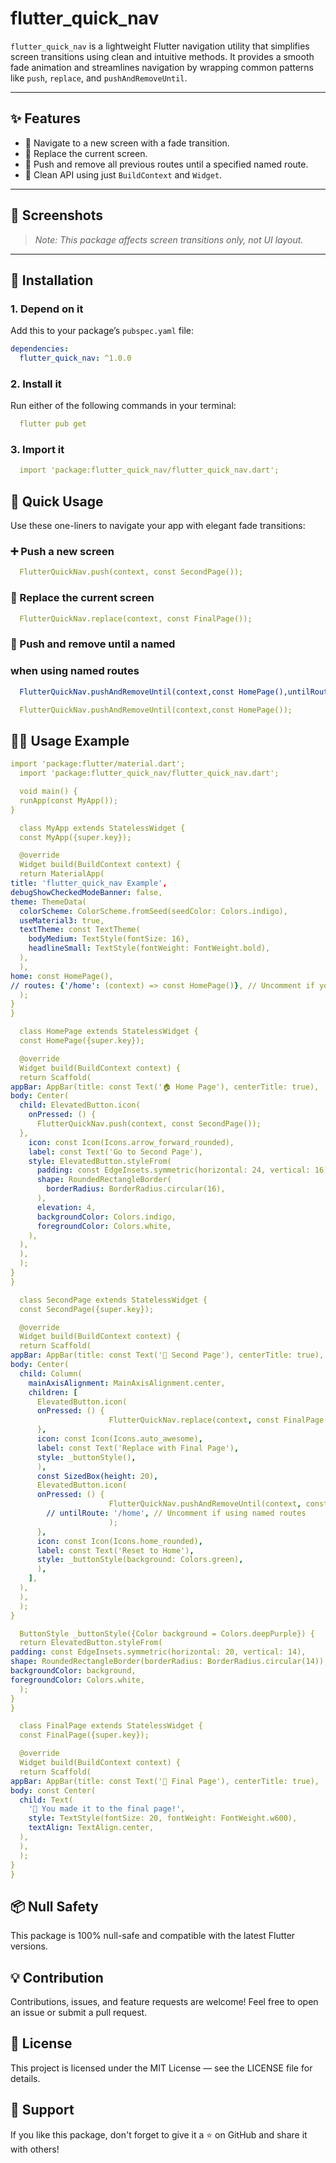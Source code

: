 <!--
This README describes the package. If you publish this package to pub.dev,
this README's contents appear on the landing page for your package.

For writing tips, see:
https://dart.dev/tools/pub/writing-package-pages
-->

# flutter_quick_nav

`flutter_quick_nav` is a lightweight Flutter navigation utility that simplifies screen transitions using clean and intuitive methods. It provides a smooth fade animation and streamlines navigation by wrapping common patterns like `push`, `replace`, and `pushAndRemoveUntil`.

---

## ✨ Features

- 🚀 Navigate to a new screen with a fade transition.
- 🔁 Replace the current screen.
- 🧹 Push and remove all previous routes until a specified named route.
- 🧼 Clean API using just `BuildContext` and `Widget`.

---

## 🚀 Screenshots

> *Note: This package affects screen transitions only, not UI layout.*

---

## 🔧 Installation

### 1. Depend on it

Add this to your package’s `pubspec.yaml` file:

```yaml
dependencies:
  flutter_quick_nav: ^1.0.0
```

### 2. Install it

Run either of the following commands in your terminal:


```yaml
  flutter pub get
```

### 3. Import it

```yaml
  import 'package:flutter_quick_nav/flutter_quick_nav.dart';
```

## 🔹 Quick Usage

Use these one-liners to navigate your app with elegant fade transitions:

### ➕ Push a new screen

```yaml
  FlutterQuickNav.push(context, const SecondPage());
```
  
### 🔁 Replace the current screen

```yaml
  FlutterQuickNav.replace(context, const FinalPage());
```

### 🧹 Push and remove until a named

### when using named routes
```yaml
  FlutterQuickNav.pushAndRemoveUntil(context,const HomePage(),untilRoute: '/home',); // when using named routes
```
```yaml
  FlutterQuickNav.pushAndRemoveUntil(context,const HomePage());
```


## 🧑‍💻 Usage Example

```yaml
import 'package:flutter/material.dart';
  import 'package:flutter_quick_nav/flutter_quick_nav.dart';

  void main() {
  runApp(const MyApp());
}

  class MyApp extends StatelessWidget {
  const MyApp({super.key});

  @override
  Widget build(BuildContext context) {
  return MaterialApp(
title: 'flutter_quick_nav Example',
debugShowCheckedModeBanner: false,
theme: ThemeData(
  colorScheme: ColorScheme.fromSeed(seedColor: Colors.indigo),
  useMaterial3: true,
  textTheme: const TextTheme(
    bodyMedium: TextStyle(fontSize: 16),
    headlineSmall: TextStyle(fontWeight: FontWeight.bold),
  ),
  ),
home: const HomePage(),
// routes: {'/home': (context) => const HomePage()}, // Uncomment if you want to use named routes
  );
}
}

  class HomePage extends StatelessWidget {
  const HomePage({super.key});

  @override
  Widget build(BuildContext context) {
  return Scaffold(
appBar: AppBar(title: const Text('🏠 Home Page'), centerTitle: true),
body: Center(
  child: ElevatedButton.icon(
    onPressed: () {
      FlutterQuickNav.push(context, const SecondPage());
  },
    icon: const Icon(Icons.arrow_forward_rounded),
    label: const Text('Go to Second Page'),
    style: ElevatedButton.styleFrom(
      padding: const EdgeInsets.symmetric(horizontal: 24, vertical: 16),
      shape: RoundedRectangleBorder(
        borderRadius: BorderRadius.circular(16),
      ),
      elevation: 4,
      backgroundColor: Colors.indigo,
      foregroundColor: Colors.white,
    ),
  ),
  ),
  );
}
}

  class SecondPage extends StatelessWidget {
  const SecondPage({super.key});

  @override
  Widget build(BuildContext context) {
  return Scaffold(
appBar: AppBar(title: const Text('🧭 Second Page'), centerTitle: true),
body: Center(
  child: Column(
    mainAxisAlignment: MainAxisAlignment.center,
    children: [
      ElevatedButton.icon(
      onPressed: () {
                      FlutterQuickNav.replace(context, const FinalPage());
      },
      icon: const Icon(Icons.auto_awesome),
      label: const Text('Replace with Final Page'),
      style: _buttonStyle(),
      ),
      const SizedBox(height: 20),
      ElevatedButton.icon(
      onPressed: () {
                      FlutterQuickNav.pushAndRemoveUntil(context, const HomePage(),
        // untilRoute: '/home', // Uncomment if using named routes
                      );
      },
      icon: const Icon(Icons.home_rounded),
      label: const Text('Reset to Home'),
      style: _buttonStyle(background: Colors.green),
      ),
    ],
  ),
  ),
  );
}

  ButtonStyle _buttonStyle({Color background = Colors.deepPurple}) {
  return ElevatedButton.styleFrom(
padding: const EdgeInsets.symmetric(horizontal: 20, vertical: 14),
shape: RoundedRectangleBorder(borderRadius: BorderRadius.circular(14)),
backgroundColor: background,
foregroundColor: Colors.white,
  );
}
}

  class FinalPage extends StatelessWidget {
  const FinalPage({super.key});

  @override
  Widget build(BuildContext context) {
  return Scaffold(
appBar: AppBar(title: const Text('🎯 Final Page'), centerTitle: true),
body: const Center(
  child: Text(
    '🎉 You made it to the final page!',
    style: TextStyle(fontSize: 20, fontWeight: FontWeight.w600),
    textAlign: TextAlign.center,
  ),
  ),
  );
}
}

```

## 📦 Null Safety
This package is 100% null-safe and compatible with the latest Flutter versions.

## 💡 Contribution
Contributions, issues, and feature requests are welcome!
Feel free to open an issue or submit a pull request.

## 📄 License
This project is licensed under the MIT License — see the LICENSE file for details.

## 🙌 Support
If you like this package, don't forget to give it a ⭐ on GitHub and share it with others!
